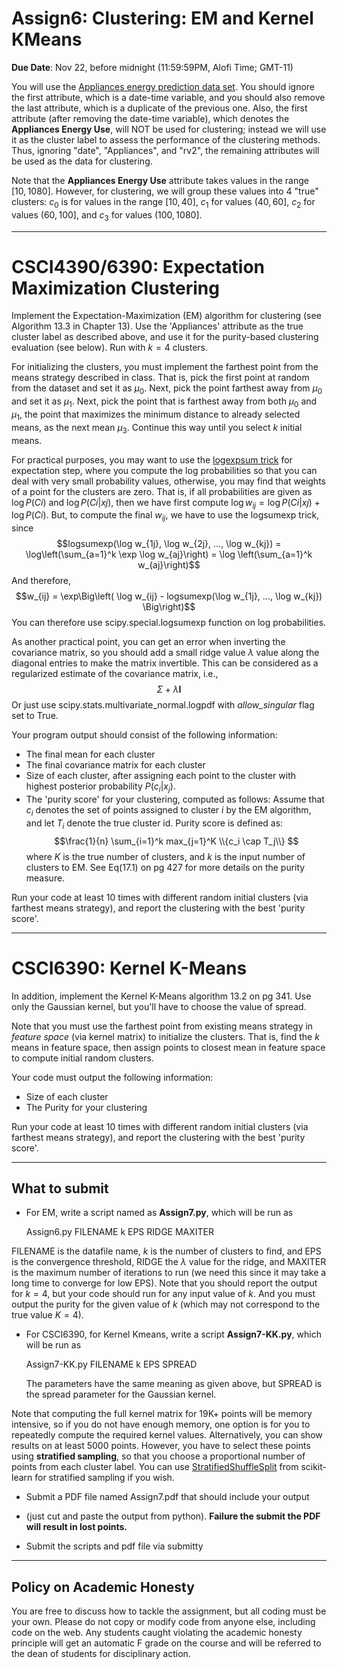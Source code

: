 <!--
.. title: CSCI4390-6390 Assign7
.. slug: dm_assign7
.. date: 2021-11-14 20:00:01 UTC-04:00
.. tags: 
.. category: 
.. link: 
.. description: 
.. has_math: True
.. type: text
-->

# Assign6: Clustering: EM and Kernel KMeans

**Due Date**: Nov 22, before midnight (11:59:59PM, Alofi Time; GMT-11)


You will use the 
[Appliances energy prediction data set](https://archive.ics.uci.edu/ml/datasets/Appliances+energy+prediction#).
You should ignore the first attribute, which is a date-time variable,
and you should also remove the last attribute, which is a duplicate of
the previous one. Also, the first attribute (after removing the
date-time variable), which denotes the
**Appliances Energy Use**, will NOT be used for clustering; instead we
will use it as the cluster label to assess the performance of the
clustering methods. Thus, ignoring "date", "Appliances", and "rv2", 
the remaining attributes will be used as the data for clustering.

Note that the **Appliances Energy Use** attribute takes values in the range
$[10,1080]$. However, for clustering, we will group these values into 4
"true" clusters: $c_0$ is for values in the range $[10,40]$, $c_1$ for
values $(40,60]$, $c_2$ for values $(60,100]$, and $c_3$ for values
$(100,1080]$.

---

# CSCI4390/6390: Expectation Maximization Clustering

Implement the Expectation-Maximization (EM) algorithm for clustering
(see Algorithm 13.3 in Chapter 13). Use the 'Appliances' attribute as
the true cluster label as described above, and use it for the purity-based clustering
evaluation (see below). Run with $k=4$ clusters. 

For initializing the clusters, you must implement the farthest point from
the means strategy described in class. That is, pick the first point at
random from the dataset and set it as $\mu_0$. Next, pick the point farthest
away from $\mu_0$ and set it as $\mu_1$. Next, pick the point that is
farthest away from both $\mu_0$ and $\mu_1$, the point that maximizes the
minimum distance to already selected means, as the next mean $\mu_3$.
Continue this way until you select $k$ initial means.

For practical purposes, you may want to use the [logexpsum
trick](https://blog.feedly.com/tricks-of-the-trade-logsumexp/) for
expectation step, where you compute the log probabilities so that you can
deal with very small probability values, otherwise, you may find that
weights of a point for the clusters are zero. That is, if all probabilities
are given as $\log P(Ci)$ and $\log P(Ci | xj)$, 
then we have
first compute $\log w_{ij} = \log P(Ci | xj) + \log P(Ci)$. But, to compute
the final $w_{ij}$, we have to use the logsumexp trick, since 
$$logsumexp(\log w_{1j}, \log w_{2j}, ..., \log w_{kj}) = \log\left(\sum_{a=1}^k
        \exp \log w_{aj}\right) = \log \left(\sum_{a=1}^k w_{aj}\right)$$
And therefore,
$$w_{ij} = \exp\Big\left( \log w_{ij} - logsumexp(\log w_{1j}, ..., \log w_{kj}) \Big\right)$$
You can therefore use scipy.special.logsumexp function on log probabilities.

As another practical point, you can get an error when inverting the covariance
matrix, so you should add a small ridge value $\lambda$ value along the
diagonal entries to make the matrix invertible. This can be considered
as a regularized estimate of the covariance matrix, i.e., $$\Sigma +
\lambda \mathbf{I}$$
Or just use scipy.stats.multivariate_normal.logpdf with *allow_singular* flag set to True.

Your program output should consist of the following information:

* The final mean for each cluster
* The final covariance matrix for each cluster
* Size of each cluster, after assigning  each point to the cluster with highest posterior probability $P(c_i | x_j)$.
* The 'purity score' for your clustering, computed as follows: Assume that $c_i$ 
   denotes the set of points assigned to cluster $i$ by the EM algorithm, and let $T_i$ 
   denote the true cluster id. Purity score is defined as:
   $$\frac{1}{n} \sum_{i=1}^k max_{j=1}^K \\{c_i \cap T_j\\} $$
   where $K$ is the true number of clusters, and $k$ is the input number
   of clusters to EM. See Eq(17.1) on pg 427 for more details on the purity measure.

Run your code at least 10 times with different random initial clusters (via farthest means strategy), 
and report the clustering with the best 'purity score'.


---

# CSCI6390: Kernel K-Means

In addition, implement the Kernel K-Means algorithm 13.2 on pg 341. 
Use only
the Gaussian kernel, but you'll have to choose the value of spread. 

Note that you must use the farthest point from existing means strategy in
*feature space* (via kernel matrix) to initialize the clusters. That is,
find the $k$ means in feature space, then assign points to closest mean
in feature space to compute initial random clusters.

Your code must output the following information:

* Size of each cluster
* The Purity for your clustering

Run your code at least 10 times with different random initial clusters (via farthest means strategy), 
and report the clustering with the best 'purity score'.

---

## What to submit

* For EM, write a script named as **Assign7.py**, which will be run as 
      
   Assign6.py FILENAME k EPS RIDGE MAXITER
   
 FILENAME is the datafile name, $k$ is the number of clusters to find,
 and EPS is the convergence threshold, RIDGE the $\lambda$ value for
 the ridge, and MAXITER is the maximum number of iterations to run (we
 need this since it may take a long time to converge for low EPS).
 Note that you should report the
 output for $k=4$, but your code should run for any input value of $k$.
 And you must output the purity for the given value of $k$ (which may
 not correspond to the true value $K=4$).

* For CSCI6390, for Kernel Kmeans, write a script **Assign7-KK.py**,
    which will be run as

   Assign7-KK.py FILENAME k EPS SPREAD

   The parameters have the same meaning as given above, but SPREAD is
   the spread parameter for the Gaussian kernel.

Note that computing the full kernel matrix for 19K+
points will be memory intensive, so if you do not have enough memory,
one option is for you to repeatedly compute the required kernel values.
Alternatively, you can show results on at least 5000 points. 
However, you have to select these points using **stratified sampling**,
so that you choose a proportional number of points from each cluster
label. You can use [StratifiedShuffleSplit](https://scikit-learn.org/stable/modules/generated/sklearn.model_selection.StratifiedShuffleSplit.html) from scikit-learn for
stratified sampling if you wish.

* Submit a PDF file named Assign7.pdf that should include your output 
* (just cut and paste the output from python).
 **Failure the submit the PDF will result in lost points.** 

* Submit the scripts and pdf file via submitty

---

## Policy on Academic Honesty

You are free to discuss how to tackle the assignment, but all coding
must be your own. Please do not copy or modify code from anyone else,
including code on the web. Any students caught violating the academic
honesty principle will get an automatic F grade on the course and will
be referred to the dean of students for disciplinary action.

